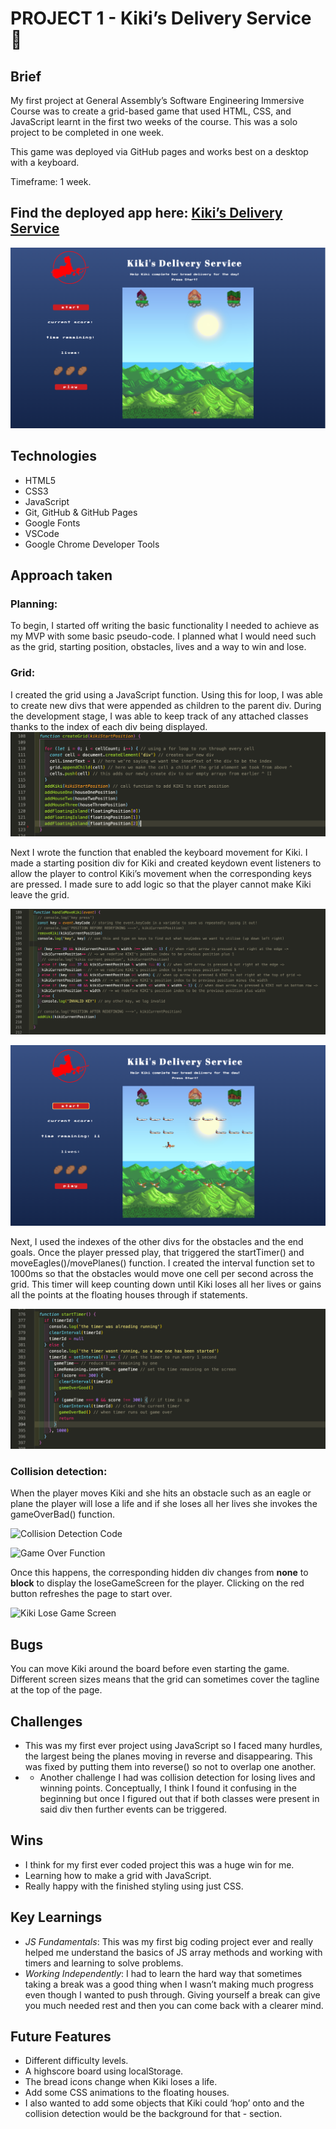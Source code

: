 # PROJECT 1 - Kiki’s Delivery Service 🧹  
## Brief
My first project at General Assembly’s Software Engineering Immersive Course was to create a grid-based game that used HTML, CSS, and JavaScript learnt in the first two weeks of the course. This was a solo project to be completed in one week.

This game was deployed via GitHub pages and works best on a desktop with a keyboard.

Timeframe: 1 week.

## Find the deployed app here: [Kiki’s Delivery Service](https://msgilling.github.io/SEI-Project-1/) 

![Kiki Game](./assets/kiki_start_screen.png)

## Technologies

- HTML5
- CSS3
- JavaScript 
- Git, GitHub & GitHub Pages
- Google Fonts
- VSCode
- Google Chrome Developer Tools

## Approach taken
### Planning:
To begin, I started off writing the basic functionality I needed to achieve as my MVP with some basic pseudo-code. I planned what I would need such as the grid, starting position, obstacles, lives and a way to win and lose.

### Grid:
I created the grid using a JavaScript function. Using this for loop, I was able to create new divs that were appended as children to the parent div. During the development stage, I was able to keep track of any attached classes thanks to the index of each div being displayed.
![Create Grid](./assets/kiki_start_code.png)

Next I wrote the function that enabled the keyboard movement for Kiki. I made a starting position div for Kiki and created keydown event listeners to allow the player to control Kiki’s movement when the corresponding keys are pressed. I made sure to add logic so that the player cannot make Kiki leave the grid.

![Kiki Move Code](./assets/handle_move_code.png)

![Kiki Start Game](./assets/game_start.png)

Next, I used the indexes of the other divs for the obstacles and the end goals. Once the player pressed play, that triggered the startTimer() and moveEagles()/movePlanes() function. I created the interval function set to 1000ms so that the obstacles would move one cell per second across the grid. This timer will keep counting down until Kiki loses all her lives or gains all the points at the floating houses through if statements.

![StartTimer code](./assets/starttimer.png)

### Collision detection:
When the player moves Kiki and she hits an obstacle such as an eagle or plane the player will lose a life and if she loses all her lives she invokes the gameOverBad() function.

![Collision Detection Code](./frontend/src/assets/collisioncode.png)

![Game Over Function](./frontend/src/assets/gameoverbadfunction.png)

Once this happens, the corresponding hidden div changes from **none** to **block** to display the loseGameScreen for the player. Clicking on the red button refreshes the page to start over.

![Kiki Lose Game Screen](./frontend/src/assets/gameoverbad.png)

## Bugs
You can move Kiki around the board before even starting the game.
Different screen sizes means that the grid can sometimes cover the tagline at the top of the page.

## Challenges
- This was my first ever project using JavaScript so I faced many hurdles, the largest being the planes moving in reverse and disappearing. This was fixed by putting them into reverse() so not to overlap one another.
- - Another challenge I had was collision detection for losing lives and winning points. Conceptually, I think I found it confusing in the beginning but once I figured out that if both classes were present in said div then further events can be triggered.

## Wins
- I think for my first ever coded project this was a huge win for me. 
- Learning how to make a grid with JavaScript.
- Really happy with the finished styling using just CSS.

## Key Learnings
- *JS Fundamentals*: This was my first big coding project ever and really helped me understand the basics of JS array methods and working with timers and learning to solve problems.
- *Working Independently*: I had to learn the hard way that sometimes taking a break was a good thing when I wasn’t making much progress even though I wanted to push through. Giving yourself a break can give you much needed rest and then you can come back with a clearer mind.

## Future Features
- Different difficulty levels.
- A highscore board using localStorage.
- The bread icons change when Kiki loses a life.
- Add some CSS animations to the floating houses.
- I also wanted to add some objects that Kiki could ‘hop’ onto and the collision detection would be the background for that - section.
